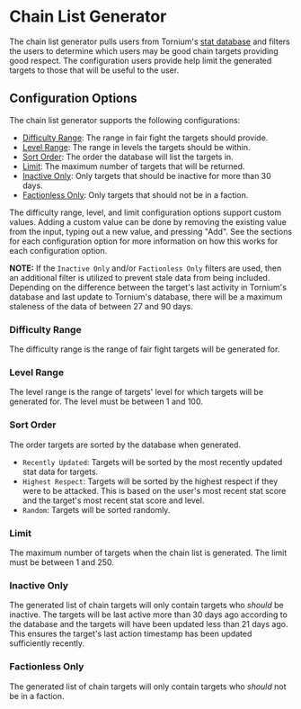 # Chain List Generator
The chain list generator pulls users from Tornium's [stat database](https://tornium.com/stats/db) and filters the users to determine which users may be good chain targets providing good respect. The configuration users provide help limit the generated targets to those that will be useful to the user.

## Configuration Options
The chain list generator supports the following configurations:
- [Difficulty Range](#difficulty-range): The range in fair fight the targets should provide.
- [Level Range](#level-range): The range in levels the targets should be within.
- [Sort Order](#sort-order): The order the database will list the targets in.
- [Limit](#limit): The maximum number of targets that will be returned.
- [Inactive Only](#inactive-only): Only targets that should be inactive for more than 30 days.
- [Factionless Only](#factionless-only): Only targets that should not be in a faction.

The difficulty range, level, and limit configuration options support custom values. Adding a custom value can be done by removing the existing value from the input, typing out a new value, and pressing "Add". See the sections for each configuration option for more information on how this works for each configuration option.

**NOTE:** If the `Inactive Only` and/or `Factionless Only` filters are used, then an additional filter is utilized to prevent stale data from being included. Depending on the difference between the target's last activity in Tornium's database and last update to Tornium's database, there will be a maximum staleness of the data of between 27 and 90 days.

### Difficulty Range
The difficulty range is the range of fair fight targets will be generated for.

### Level Range
The level range is the range of targets' level for which targets will be generated for. The level must be between 1 and 100.

### Sort Order
The order targets are sorted by the database when generated.

- `Recently Updated`: Targets will be sorted by the most recently updated stat data for targets.
- `Highest Respect`: Targets will be sorted by the highest respect if they were to be attacked. This is based on the user's most recent stat score and the target's most recent stat score and level.
- `Random`: Targets will be sorted randomly.

### Limit
The maximum number of targets when the chain list is generated. The limit must be between 1 and 250.

### Inactive Only
The generated list of chain targets will only contain targets who *should* be inactive. The targets will be last active more than 30 days ago according to the database and the targets will have been updated less than 21 days ago. This ensures the target's last action timestamp has been updated sufficiently recently.

### Factionless Only
The generated list of chain targets will only contain targets who *should* not be in a faction.
